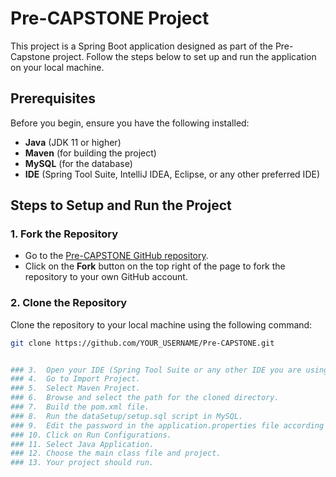 # Pre-CAPSTONE Project

This project is a Spring Boot application designed as part of the Pre-Capstone project. Follow the steps below to set up and run the application on your local machine.

## Prerequisites

Before you begin, ensure you have the following installed:

- **Java** (JDK 11 or higher)
- **Maven** (for building the project)
- **MySQL** (for the database)
- **IDE** (Spring Tool Suite, IntelliJ IDEA, Eclipse, or any other preferred IDE)

## Steps to Setup and Run the Project

### 1. Fork the Repository
- Go to the [Pre-CAPSTONE GitHub repository](https://github.com/namanjain2001-code/Pre-CAPSTONE).
- Click on the **Fork** button on the top right of the page to fork the repository to your own GitHub account.

### 2. Clone the Repository
Clone the repository to your local machine using the following command:

```bash
git clone https://github.com/YOUR_USERNAME/Pre-CAPSTONE.git


### 3.  Open your IDE (Spring Tool Suite or any other IDE you are using).
### 4.  Go to Import Project.
### 5.  Select Maven Project.
### 6.  Browse and select the path for the cloned directory.
### 7.  Build the pom.xml file.
### 8.  Run the dataSetup/setup.sql script in MySQL.
### 9.  Edit the password in the application.properties file according to your setup.
### 10. Click on Run Configurations.
### 11. Select Java Application.
### 12. Choose the main class file and project.
### 13. Your project should run.
